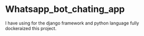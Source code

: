 # Whatsapp_bot_chating_app
I have using for the django framework and python language fully dockeraized this project.

